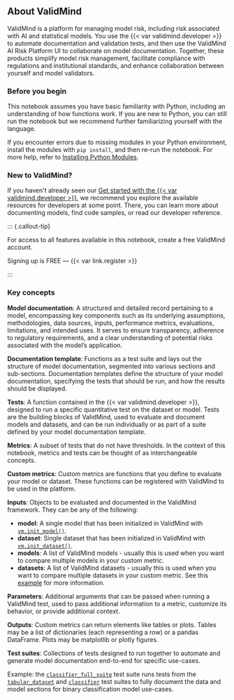 ## About ValidMind

ValidMind is a platform for managing model risk, including risk associated with AI and statistical models. You use the {{< var validmind.developer >}} to automate documentation and validation tests, and then use the ValidMind AI Risk Platform UI to collaborate on model documentation. Together, these products simplify model risk management, facilitate compliance with regulations and institutional standards, and enhance collaboration between yourself and model validators.

### Before you begin

This notebook assumes you have basic familiarity with Python, including an understanding of how functions work. If you are new to Python, you can still run the notebook but we recommend further familiarizing yourself with the language. 

If you encounter errors due to missing modules in your Python environment, install the modules with `pip install`, and then re-run the notebook. For more help, refer to [Installing Python Modules](https://docs.python.org/3/installing/index.html).

### New to ValidMind?

If you haven't already seen our [Get started with the {{< var validmind.developer >}}](https://docs.validmind.ai/guide/get-started-developer-framework.html), we recommend you explore the available resources for developers at some point. There, you can learn more about documenting models, find code samples, or read our developer reference.

::: {.callout-tip}

For access to all features available in this notebook, create a free ValidMind account.

Signing up is FREE — {{< var link.register >}} 

:::

### Key concepts

**Model documentation**: A structured and detailed record pertaining to a model, encompassing key components such as its underlying assumptions, methodologies, data sources, inputs, performance metrics, evaluations, limitations, and intended uses. It serves to ensure transparency, adherence to regulatory requirements, and a clear understanding of potential risks associated with the model’s application.

**Documentation template**: Functions as a test suite and lays out the structure of model documentation, segmented into various sections and sub-sections. Documentation templates define the structure of your model documentation, specifying the tests that should be run, and how the results should be displayed.

**Tests**: A function contained in the {{< var validmind.developer >}}, designed to run a specific quantitative test on the dataset or model. Tests are the building blocks of ValidMind, used to evaluate and document models and datasets, and can be run individually or as part of a suite defined by your model documentation template.

**Metrics**: A subset of tests that do not have thresholds. In the context of this notebook, metrics and tests can be thought of as interchangeable concepts.

**Custom metrics**: Custom metrics are functions that you define to evaluate your model or dataset. These functions can be registered with ValidMind to be used in the platform.

**Inputs**: Objects to be evaluated and documented in the ValidMind framework. They can be any of the following:

  - **model**: A single model that has been initialized in ValidMind with [`vm.init_model()`](https://docs.validmind.ai/validmind/validmind.html#init_model).
  - **dataset**: Single dataset that has been initialized in ValidMind with [`vm.init_dataset()`](https://docs.validmind.ai/validmind/validmind.html#init_dataset).
  - **models**: A list of ValidMind models - usually this is used when you want to compare multiple models in your custom metric.
  - **datasets**: A list of ValidMind datasets - usually this is used when you want to compare multiple datasets in your custom metric. See this [example](https://docs.validmind.ai/notebooks/how_to/run_tests_that_require_multiple_datasets.html) for more information.

**Parameters**: Additional arguments that can be passed when running a ValidMind test, used to pass additional information to a metric, customize its behavior, or provide additional context.

**Outputs**: Custom metrics can return elements like tables or plots. Tables may be a list of dictionaries (each representing a row) or a pandas DataFrame. Plots may be matplotlib or plotly figures.

**Test suites**: Collections of tests designed to run together to automate and generate model documentation end-to-end for specific use-cases.

Example: the [`classifier_full_suite`](https://docs.validmind.ai/validmind/validmind/test_suites/classifier.html#ClassifierFullSuite) test suite runs tests from the [`tabular_dataset`](https://docs.validmind.ai/validmind/validmind/test_suites/tabular_datasets.html) and [`classifier`](https://docs.validmind.ai/validmind/validmind/test_suites/classifier.html) test suites to fully document the data and model sections for binary classification model use-cases.
